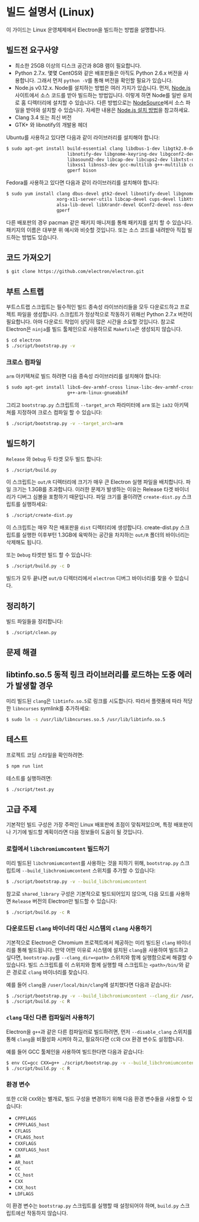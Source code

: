 ﻿# 빌드 설명서 (Linux)

이 가이드는 Linux 운영체제에서 Electron을 빌드하는 방법을 설명합니다.

## 빌드전 요구사양

* 최소한 25GB 이상의 디스크 공간과 8GB 램이 필요합니다.
* Python 2.7.x. 몇몇 CentOS와 같은 배포판들은 아직도 Python 2.6.x 버전을 사용합니다.
  그래서 먼저 `python -V`를 통해 버전을 확인할 필요가 있습니다.
* Node.js v0.12.x. Node를 설치하는 방법은 여러 가지가 있습니다. 먼저,
  [Node.js](http://nodejs.org) 사이트에서 소스 코드를 받아 빌드하는 방법입니다.
  이렇게 하면 Node를 일반 유저로 홈 디렉터리에 설치할 수 있습니다. 다른 방법으로는
  [NodeSource](https://nodesource.com/blog/nodejs-v012-iojs-and-the-nodesource-linux-repositories)에서
  소스 파일을 받아와 설치할 수 있습니다. 자세한 내용은 [Node.js 설치 방법](https://github.com/joyent/node/wiki/Installation)을
  참고하세요.
* Clang 3.4 또는 최신 버전
* GTK+ 와 libnotify의 개발용 헤더

Ubuntu를 사용하고 있다면 다음과 같이 라이브러리를 설치해야 합니다:

```bash
$ sudo apt-get install build-essential clang libdbus-1-dev libgtk2.0-dev \
                       libnotify-dev libgnome-keyring-dev libgconf2-dev \
                       libasound2-dev libcap-dev libcups2-dev libxtst-dev \
                       libxss1 libnss3-dev gcc-multilib g++-multilib curl \
                       gperf bison
```

Fedora를 사용하고 있다면 다음과 같이 라이브러리를 설치해야 합니다:

```bash
$ sudo yum install clang dbus-devel gtk2-devel libnotify-devel libgnome-keyring-devel \
                   xorg-x11-server-utils libcap-devel cups-devel libXtst-devel \
                   alsa-lib-devel libXrandr-devel GConf2-devel nss-devel bison \
                   gperf
```

다른 배포판의 경우 pacman 같은 패키지 매니저를 통해 패키지를 설치 할 수 있습니다.
패키지의 이름은 대부분 위 예시와 비슷할 것입니다. 또는 소스 코드를 내려받아
직접 빌드하는 방법도 있습니다.

## 코드 가져오기

```bash
$ git clone https://github.com/electron/electron.git
```

## 부트 스트랩

부트스트랩 스크립트는 필수적인 빌드 종속성 라이브러리들을 모두 다운로드하고 프로젝트
파일을 생성합니다. 스크립트가 정상적으로 작동하기 위해선 Python 2.7.x 버전이
필요합니다. 아마 다운로드 작업이 상당히 많은 시간을 소요할 것입니다. 참고로 Electron은
`ninja`를 빌드 툴체인으로 사용하므로 `Makefile`은 생성되지 않습니다.

```bash
$ cd electron
$ ./script/bootstrap.py -v
```

### 크로스 컴파일

`arm` 아키텍쳐로 빌드 하려면 다음 종속성 라이브러리를 설치해야 합니다:

```bash
$ sudo apt-get install libc6-dev-armhf-cross linux-libc-dev-armhf-cross \
                       g++-arm-linux-gnueabihf
```

그리고 `bootstrap.py` 스크립트의 `--target_arch` 파라미터에 `arm` 또는 `ia32`
아키텍쳐를 지정하여 크로스 컴파일 할 수 있습니다:

```bash
$ ./script/bootstrap.py -v --target_arch=arm
```

## 빌드하기

`Release` 와 `Debug` 두 타겟 모두 빌드 합니다:

```bash
$ ./script/build.py
```

이 스크립트는 `out/R` 디렉터리에 크기가 매우 큰 Electron 실행 파일을 배치합니다. 파일
크기는 1.3GB를 초과합니다. 이러한 문제가 발생하는 이유는 Release 타겟 바이너리가
디버그 심볼을 포함하기 때문입니다. 파일 크기를 줄이려면 `create-dist.py` 스크립트를
실행하세요:

```bash
$ ./script/create-dist.py
```

이 스크립트는 매우 작은 배포판을 `dist` 디렉터리에 생성합니다. create-dist.py
스크립트를 실행한 이후부턴 1.3GB에 육박하는 공간을 차지하는 `out/R` 폴더의 바이너리는
삭제해도 됩니다.

또는 `Debug` 타겟만 빌드 할 수 있습니다:

```bash
$ ./script/build.py -c D
```

빌드가 모두 끝나면 `out/D` 디렉터리에서 `electron` 디버그 바이너리를 찾을 수 있습니다.

## 정리하기

빌드 파일들을 정리합니다:

```bash
$ ./script/clean.py
```

## 문제 해결

## libtinfo.so.5 동적 링크 라이브러리를 로드하는 도중 에러가 발생할 경우

미리 빌드된 `clang`은 `libtinfo.so.5`로 링크를 시도합니다. 따라서 플랫폼에 따라
적당한 `libncurses` symlink를 추가하세요:

```bash
$ sudo ln -s /usr/lib/libncurses.so.5 /usr/lib/libtinfo.so.5
```

## 테스트

프로젝트 코딩 스타일을 확인하려면:

```bash
$ npm run lint
```

테스트를 실행하려면:

```bash
$ ./script/test.py
```

## 고급 주제

기본적인 빌드 구성은 가장 주력인 Linux 배포판에 초점이 맞춰져있으며, 특정 배포판이나
기기에 빌드할 계획이라면 다음 정보들이 도움이 될 것입니다.

### 로컬에서 `libchromiumcontent` 빌드하기

미리 빌드된 `libchromiumcontent`를 사용하는 것을 피하기 위해, `bootstrap.py`
스크립트에 `--build_libchromiumcontent` 스위치를 추가할 수 있습니다:

```bash
$ ./script/bootstrap.py -v --build_libchromiumcontent
```

참고로 `shared_library` 구성은 기본적으로 빌드되어있지 않으며, 다음 모드를 사용하면
`Release` 버전의 Electron만 빌드할 수 있습니다:

```bash
$ ./script/build.py -c R
```

### 다운로드된 `clang` 바이너리 대신 시스템의 `clang` 사용하기

기본적으로 Electron은 Chromium 프로젝트에서 제공하는 미리 빌드된 `clang` 바이너리를
통해 빌드됩니다. 만약 어떤 이유로 시스템에 설치된 `clang`을 사용하여 빌드하고 싶다면,
`bootstrap.py`를 `--clang_dir=<path>` 스위치와 함께 실행함으로써 해결할 수 있습니다.
빌드 스크립트를 이 스위치와 함께 실행할 때 스크립트는 `<path>/bin/`와 같은 경로로
`clang` 바이너리를 찾습니다.

예를 들어 `clang`을 `/user/local/bin/clang`에 설치했다면 다음과 같습니다:

```bash
$ ./script/bootstrap.py -v --build_libchromiumcontent --clang_dir /usr/local
$ ./script/build.py -c R
```

### `clang` 대신 다른 컴파일러 사용하기

Electron을 `g++`과 같은 다른 컴파일러로 빌드하려면, 먼저 `--disable_clang` 스위치를
통해 `clang`을 비활성화 시켜야 하고, 필요하다면 `CC`와 `CXX` 환경 변수도 설정합니다.

예를 들어 GCC 툴체인을 사용하여 빌드한다면 다음과 같습니다:

```bash
$ env CC=gcc CXX=g++ ./script/bootstrap.py -v --build_libchromiumcontent --disable_clang
$ ./script/build.py -c R
```

### 환경 변수

또한 `CC`와 `CXX`와는 별개로, 빌드 구성을 변경하기 위해 다음 환경 변수들을 사용할 수
있습니다:

* `CPPFLAGS`
* `CPPFLAGS_host`
* `CFLAGS`
* `CFLAGS_host`
* `CXXFLAGS`
* `CXXFLAGS_host`
* `AR`
* `AR_host`
* `CC`
* `CC_host`
* `CXX`
* `CXX_host`
* `LDFLAGS`

이 환경 변수는 `bootstrap.py` 스크립트를 실행할 때 설정되어야 하며, `build.py`
스크립트에선 작동하지 않습니다.
